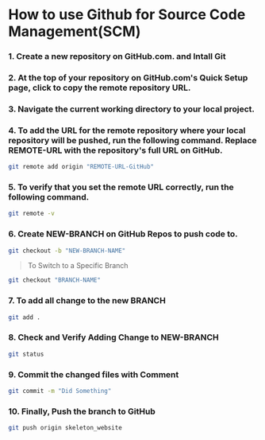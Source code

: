 # How to use Github for Source Code Management(SCM)

### 1. Create a new repository on GitHub.com. and Intall Git
### 2. At the top of your repository on GitHub.com's Quick Setup page, click  to copy the remote repository URL.
### 3. Navigate the current working directory to your local project.
### 4. To add the URL for the remote repository where your local repository will be pushed, run the following command. Replace REMOTE-URL with the repository's full URL on GitHub.
```bash
git remote add origin "REMOTE-URL-GitHub"
```
### 5. To verify that you set the remote URL correctly, run the following command.
```bash
git remote -v
```

### 6. Create NEW-BRANCH on GitHub Repos to push code to.
```bash
git checkout -b "NEW-BRANCH-NAME"
```

> To Switch to a Specific Branch
```bash
git checkout "BRANCH-NAME"
```

### 7. To add all change to the new BRANCH
```bash
git add .
```


### 8. Check and Verify Adding Change to NEW-BRANCH
```bash
git status
```


### 9. Commit the changed files with Comment
```bash
git commit -m "Did Something"
```


### 10. Finally, Push the branch to GitHub
```bash
git push origin skeleton_website
```

